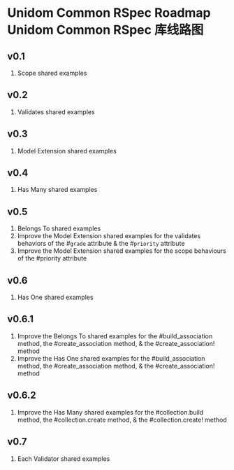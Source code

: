# Unidom Common RSpec Roadmap Unidom Common RSpec 库线路图

## v0.1
1. Scope shared examples

## v0.2
1. Validates shared examples

## v0.3
1. Model Extension shared examples

## v0.4
1. Has Many shared examples

## v0.5
1. Belongs To shared examples
2. Improve the Model Extension shared examples for the validates behaviors of the #``grade`` attribute & the #``priority`` attribute
3. Improve the Model Extension shared examples for the scope behaviours of the #priority attribute

## v0.6
1. Has One shared examples

## v0.6.1
1. Improve the Belongs To shared examples for the #build_association method, the #create_association method, & the #create_association! method
2. Improve the Has One shared examples for the #build_association method, the #create_association method, & the #create_association! method

## v0.6.2
1. Improve the Has Many shared examples for the #collection.build method, the #collection.create method, & the #collection.create! method

## v0.7
1. Each Validator shared examples
